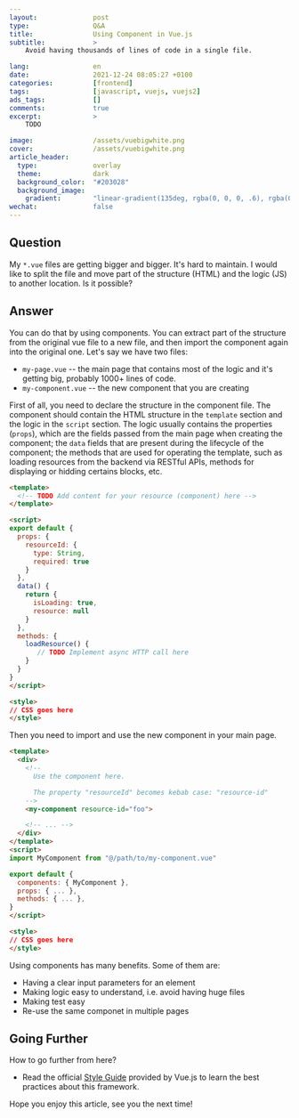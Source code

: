 ```yaml
---
layout:              post
type:                Q&A
title:               Using Component in Vue.js
subtitle:            >
    Avoid having thousands of lines of code in a single file.

lang:                en
date:                2021-12-24 08:05:27 +0100
categories:          [frontend]
tags:                [javascript, vuejs, vuejs2]
ads_tags:            []
comments:            true
excerpt:             >
    TODO

image:               /assets/vuebigwhite.png
cover:               /assets/vuebigwhite.png
article_header:
  type:              overlay
  theme:             dark
  background_color:  "#203028"
  background_image:
    gradient:        "linear-gradient(135deg, rgba(0, 0, 0, .6), rgba(0, 0, 0, .4))"
wechat:              false
---
```


## Question

My `*.vue` files are getting bigger and bigger. It's hard to maintain. I would
like to split the file and move part of the structure (HTML) and the logic
(JS) to another location. Is it possible?

## Answer

You can do that by using components. You can extract part of the structure from
the original vue file to a new file, and then import the component again into
the original one. Let's say we have two files:

* `my-page.vue` -- the main page that contains most of the logic and
  it's getting big, probably 1000+ lines of code.
* `my-component.vue` -- the new component that you are creating

First of all, you need to declare the structure in the component file. The
component should contain the HTML structure in the `template` section and the
logic in the `script` section. The logic usually contains the properties
(`props`), which are the fields passed from the main page when creating the
component; the `data` fields that are present during the lifecycle of the
component; the methods that are used for operating the template, such as loading
resources from the backend via RESTful APIs, methods for displaying or hidding
certains blocks, etc.

```html
<template>
  <!-- TODO Add content for your resource (component) here -->
</template>

<script>
export default {
  props: {
    resourceId: {
      type: String,
      required: true
    }
  },
  data() {
    return {
      isLoading: true,
      resource: null
    }
  },
  methods: {
    loadResource() {
       // TODO Implement async HTTP call here
    }
  }
}
</script>

<style>
// CSS goes here
</style>
```

Then you need to import and use the new component in your main page.

```html
<template>
  <div>
    <!--
      Use the component here.

      The property "resourceId" becomes kebab case: "resource-id"
    -->
    <my-component resource-id="foo">

    <!-- ... -->
  </div>
</template>
<script>
import MyComponent from "@/path/to/my-component.vue"

export default {
  components: { MyComponent },
  props: { ... },
  methods: { ... },
}
</script>

<style>
// CSS goes here
</style>
```

Using components has many benefits. Some of them are:

* Having a clear input parameters for an element
* Making logic easy to understand, i.e. avoid having huge files
* Making test easy
* Re-use the same componet in multiple pages

## Going Further

How to go further from here?

- Read the official [Style Guide](https://vuejs.org/v2/style-guide/) provided by
  Vue.js to learn the best practices about this framework.

Hope you enjoy this article, see you the next time!
